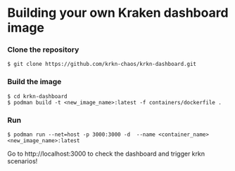 # Building your own Kraken dashboard image

### Clone the repository 
```
$ git clone https://github.com/krkn-chaos/krkn-dashboard.git
```

### Build the image
```
$ cd krkn-dashboard
$ podman build -t <new_image_name>:latest -f containers/dockerfile .
``` 

### Run
```
$ podman run --net=host -p 3000:3000 -d  --name <container_name> <new_image_name>:latest
```

Go to http://localhost:3000 to check the dashboard and trigger krkn scenarios!
